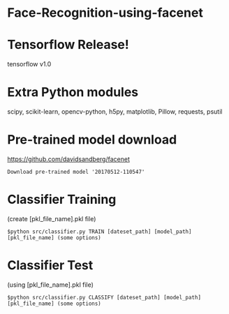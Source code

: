 # Face-Recognition-using-facenet

# Tensorflow Release!

  tensorflow v1.0
  
# Extra Python modules

  scipy, scikit-learn, opencv-python, h5py, matplotlib, Pillow, requests, psutil
# Pre-trained model download  
https://github.com/davidsandberg/facenet

    Download pre-trained model '20170512-110547'

# Classifier Training

(create [pkl_file_name].pkl file) 
  
    $python src/classifier.py TRAIN [dateset_path] [model_path] [pkl_file_name] (some options)



# Classifier Test

(using [pkl_file_name].pkl file)

    $python src/classifier.py CLASSIFY [dateset_path] [model_path] [pkl_file_name] (some options)

      
  
 
